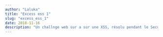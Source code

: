 ```yaml
---
author: "Laluka"
title: "Excess ess 1"
slug: "excess_ess_1"
date: 2018-11-16
description: "Un challnge web sur a sur une XSS, résolu pendant le SecurityFest CTF 2018. Il s'agit de trouver un bypass pour exécuter la fonction alert après qu'elle ait été supprimée."
---
```

